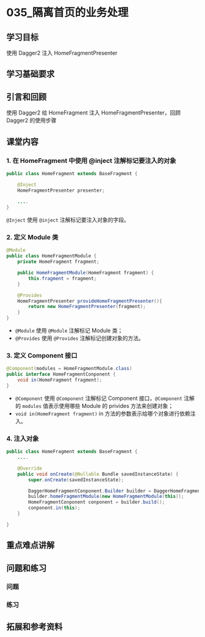 # 035_隔离首页的业务处理
## 学习目标
使用 Dagger2 注入 HomeFragmentPresenter

## 学习基础要求

## 引言和回顾
使用 Dagger2 给 HomeFragment 注入 HomeFragmentPresenter，回顾 Dagger2 的使用步骤

## 课堂内容
### 1. 在 HomeFragment 中使用 @inject 注解标记要注入的对象

```java
public class HomeFragment extends BaseFragment {

    @Inject
    HomeFragmentPresenter presenter;
    
    ....
}
```

`@Inject` 使用 `@inject` 注解标记要注入对象的字段。

### 2. 定义 Module 类

```java
@Module
public class HomeFragmentModule {
    private HomeFragment fragment;

    public HomeFragmentModule(HomeFragment fragment) {
        this.fragment = fragment;
    }

    @Provides
    HomeFragmentPresenter provideHomeFragmentPresenter(){
        return new HomeFragmentPresenter(fragment);
    }
}
```

- `@Module` 使用 `@Module` 注解标记 Module 类；
- `@Provides` 使用 `@Provides` 注解标记创建对象的方法。

### 3. 定义 Component 接口

```java
@Component(modules = HomeFragmentModule.class)
public interface HomeFragmentConponent {
    void in(HomeFragment fragment);
}
```

- `@Component` 使用 `@Component` 注解标记 Component 接口，`@Component` 注解的 `modules` 值表示使用哪些 Module 的 privides 方法来创建对象；
- `void in(HomeFragment fragment)` in 方法的参数表示给哪个对象进行依赖注入。

### 4. 注入对象

```java
public class HomeFragment extends BaseFragment {
    ....

    @Override
    public void onCreate(@Nullable Bundle savedInstanceState) {
        super.onCreate(savedInstanceState);

        DaggerHomeFragmentConponent.Builder builder = DaggerHomeFragmentConponent.builder();
        builder.homeFragmentModule(new HomeFragmentModule(this));
        HomeFragmentConponent conponent = builder.build();
        conponent.in(this);
    }

}
```

## 重点难点讲解

## 问题和练习
### 问题

### 练习

## 拓展和参考资料
  
